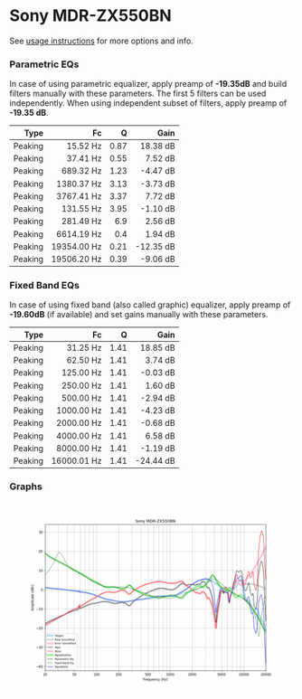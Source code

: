 # Sony MDR-ZX550BN
See [usage instructions](https://github.com/jaakkopasanen/AutoEq#usage) for more options and info.

### Parametric EQs
In case of using parametric equalizer, apply preamp of **-19.35dB** and build filters manually
with these parameters. The first 5 filters can be used independently.
When using independent subset of filters, apply preamp of **-19.35 dB**.

| Type    | Fc          |    Q | Gain      |
|--------:|------------:|-----:|----------:|
| Peaking | 15.52 Hz    | 0.87 | 18.38 dB  |
| Peaking | 37.41 Hz    | 0.55 | 7.52 dB   |
| Peaking | 689.32 Hz   | 1.23 | -4.47 dB  |
| Peaking | 1380.37 Hz  | 3.13 | -3.73 dB  |
| Peaking | 3767.41 Hz  | 3.37 | 7.72 dB   |
| Peaking | 131.55 Hz   | 3.95 | -1.10 dB  |
| Peaking | 281.49 Hz   | 6.9  | 2.56 dB   |
| Peaking | 6614.19 Hz  | 0.4  | 1.94 dB   |
| Peaking | 19354.00 Hz | 0.21 | -12.35 dB |
| Peaking | 19506.20 Hz | 0.39 | -9.06 dB  |

### Fixed Band EQs
In case of using fixed band (also called graphic) equalizer, apply preamp of **-19.60dB**
(if available) and set gains manually with these parameters.

| Type    | Fc          |    Q | Gain      |
|--------:|------------:|-----:|----------:|
| Peaking | 31.25 Hz    | 1.41 | 18.85 dB  |
| Peaking | 62.50 Hz    | 1.41 | 3.74 dB   |
| Peaking | 125.00 Hz   | 1.41 | -0.03 dB  |
| Peaking | 250.00 Hz   | 1.41 | 1.60 dB   |
| Peaking | 500.00 Hz   | 1.41 | -2.94 dB  |
| Peaking | 1000.00 Hz  | 1.41 | -4.23 dB  |
| Peaking | 2000.00 Hz  | 1.41 | -0.68 dB  |
| Peaking | 4000.00 Hz  | 1.41 | 6.58 dB   |
| Peaking | 8000.00 Hz  | 1.41 | -1.19 dB  |
| Peaking | 16000.01 Hz | 1.41 | -24.44 dB |

### Graphs
![](./Sony%20MDR-ZX550BN.png)